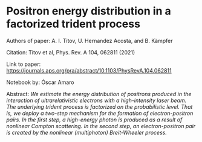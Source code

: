 # Positron energy distribution in a factorized trident process

Authors of paper: A. I. Titov, U. Hernandez Acosta, and B. Kämpfer

Citation: Titov et al, Phys. Rev. A 104, 062811 (2021)

Link to paper: https://journals.aps.org/pra/abstract/10.1103/PhysRevA.104.062811

Notebook by: Óscar Amaro

Abstract: _We estimate the energy distribution of positrons produced in the interaction of ultrarelativistic electrons with a high-intensity laser beam. The underlying trident process is factorized on the probabilistic level. That is, we deploy a two-step mechanism for the formation of electron-positron pairs. In the first step, a high-energy photon is produced as a result of nonlinear Compton scattering. In the second step, an electron-positron pair is created by the nonlinear (multiphoton) Breit-Wheeler process._
